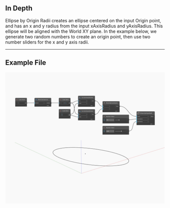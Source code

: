 ## In Depth
Ellipse by Origin Radii creates an ellipse centered on the input Origin point, and has an x and y radius from the input xAxisRadius and yAxisRadius. This ellipse will be aligned with the World XY plane. In the example below, we generate two random numbers to create an origin point, then use two number sliders for the x and y axis radii.
___
## Example File

![ByOriginRadii](./Autodesk.DesignScript.Geometry.Ellipse.ByOriginRadii_img.jpg)

